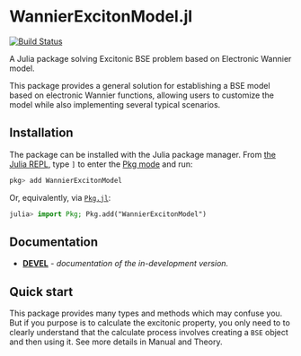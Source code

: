 # WannierExcitonModel.jl

[![Build Status](https://github.com/MFC2001/WannierExcitonModel.jl/actions/workflows/CI.yml/badge.svg?branch=master)](https://github.com/MFC2001/WannierExcitonModel.jl/actions/workflows/CI.yml?query=branch%3Amaster)

[docs-url]: https://mfc2001.github.io/WannierExcitonModel.jl/

A Julia package solving Excitonic BSE problem based on Electronic Wannier model.

This package provides a general solution for establishing a BSE model based on electronic Wannier functions, allowing users to customize the model while also implementing several typical scenarios.

## Installation

The package can be installed with the Julia package manager.
From [the Julia REPL](https://docs.julialang.org/en/v1/stdlib/REPL/), type `]` to enter
the [Pkg mode](https://docs.julialang.org/en/v1/stdlib/REPL/#Pkg-mode) and run:

```julia
pkg> add WannierExcitonModel
```

Or, equivalently, via [`Pkg.jl`](https://pkgdocs.julialang.org/v1/):

```julia
julia> import Pkg; Pkg.add("WannierExcitonModel")
```

## Documentation

-   [**DEVEL**][docs-url] - *documentation of the in-development version.*

## Quick start

This package provides many types and methods which may confuse you.
But if you purpose is to calculate the excitonic property, you only need to to clearly understand that the calculate process involves creating a `BSE` object and then using it.
See more details in Manual and Theory.

